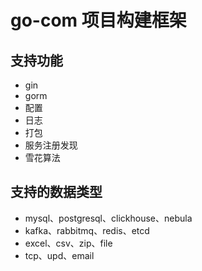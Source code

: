 # go-com 项目构建框架

## 支持功能
* gin
* gorm
* 配置
* 日志
* 打包
* 服务注册发现
* 雪花算法

## 支持的数据类型
* mysql、postgresql、clickhouse、nebula
* kafka、rabbitmq、redis、etcd
* excel、csv、zip、file
* tcp、upd、email
